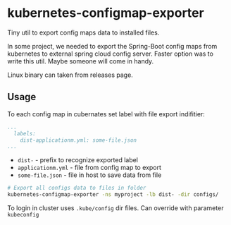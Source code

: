 # kubernetes-configmap-exporter
Tiny util to export config maps data to installed files.

In some project, we needed to export the Spring-Boot config maps from kubernetes to external spring cloud config server.
Faster option was to write this util. Maybe someone will come in handy.

Linux binary can taken from releases page.

## Usage

To each config map in cubernates set label with file export indifitier:
```yaml
...
  labels:
    dist-applicationm.yml: some-file.json
...
```
- `dist-` - prefix to recognize exported label
- `applicationm.yml` - file from config map to export
- `some-file.json` - file in host to save data from file

```bash
# Export all configs data to files in folder
kubernetes-configmap-exporter -ns myproject -lb dist- -dir configs/
```

To login in cluster uses `.kube/config` dir files. Can override with parameter `kubeconfig`
